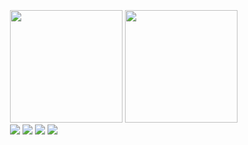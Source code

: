 </head>

<body>
  <Style>
    body {
      display: flex;
      justify-content: center;
      align-items: center;
      height: 100vh;
      margin: 0;
    }
    .container {
      display: flex;
      flex-direction: column;
      align-items: center;
      padding: 10px;
      border-radius: 10px;
    }
    .box1 {
      text-align: center;
    }
    .box2 {
      text-align: center;
      align-self: flex-start;
    }
    @media (max-width: 740px) {
      .box2 {
        align-self: center;
      }
      .c2{
        display: none;
      }
    }
  </Style>
  <div class="container">
    <div class="box1">
        <img class="c1" height="180em"
        src="https://git-stats-private-git-main-pedrolmaia.vercel.app/api?username=PedroLMaia&show_icons=true&theme=merko&include_all_commits=true&count_private=true" />
        <img class="c2" height="180em"
          src="https://git-stats-private-git-main-pedrolmaia.vercel.app/api/top-langs/?username=PedroLMaia&layout=compact&langs_count=7&theme=merko" />
    </div>
    <div class="box2">
      <a href="https://portfolio-pedrolmaia.vercel.app"><img
          src="https://img.shields.io/badge/-Portf%C3%B3lio-%2302a9ff?style=for-the-badge&logo=O&logoColor=white"
          target="_blank"></a>
      <a href="https://www.linkedin.com/in/pedrolmaia" target="_blank"><img
          src="https://img.shields.io/badge/-LinkedIn-%230077B5?style=for-the-badge&logo=l&logoColor=white"
          target="_blank"></a>
      <a href="mailto:pedro-luiz-maia@hotmail.com"><img
          src="https://img.shields.io/badge/-Outlook-%230072C6?style=for-the-badge&logo=O&logoColor=white"
          target="_blank"></a>
      <a href="https://www.instagram.com/_pedrolzmaia/" target="_blank"><img
          src="https://img.shields.io/badge/-Instagram-%23E4405F?style=for-the-badge&logo=i&logoColor=white"
          target="_blank"></a>
    </div>
  </div>
</body>
</html>
<!--
**PedroLMaia/PedroLMaia** is a ✨ _special_ ✨ repository because its `README.md` (this file) appears on your GitHub profile.

Here are some ideas to get you started:

- 🔭 I’m currently working on ...
- 🌱 I’m currently learning ...
- 👯 I’m looking to collaborate on ...
- 🤔 I’m looking for help with ...
- 💬 Ask me about ...
- 📫 How to reach me: ...
- 😄 Pronouns: ...
- ⚡ Fun fact: ...
-->

